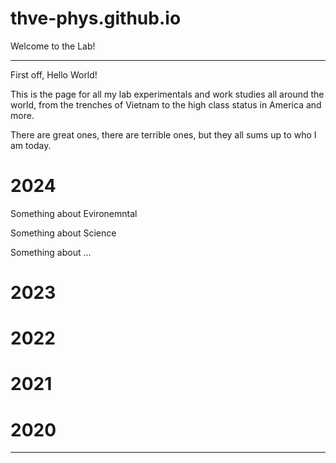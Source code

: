 # thve-phys.github.io

Welcome to the Lab!

---

First off, Hello World!

This is the page for all my lab experimentals and work studies
all around the world, from the trenches of Vietnam to the high
class status in America and more.

There are great ones, there are terrible ones, but they all
sums up to who I am today.

# 2024

Something about Evironemntal

Something about Science

Something about ...

# 2023

# 2022

# 2021

# 2020

---
